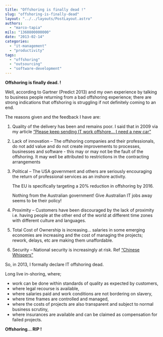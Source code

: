 ```yaml
---
title: "Offshoring is finally dead !"
slug: "offshoring-is-finally-dead"
layout: "../../layouts/PostLayout.astro"
authors: 
  - "marco-tapia"
mils: "1360800000000"
date: "2013-02-14"
categories: 
  - "it-management"
  - "productivity"
tags: 
  - "offshoring"
  - "outsourcing"
  - "software-development"
---
```


**Offshoring is finally dead. !**

Well, according to Gartner (Predict 2013) and my own experience by talking to business people returning from a bad offshoring experience; there are strong indications that offshoring is struggling if not definitely coming to an end.

The reasons given and the feedback I have are:

1. Quality of the delivery has been and remains poor. I said that in 2009 via my article [“Please keep sending IT work offshore… I need a new car”](https://picnet.com.au/blogs/marco/post/2009/06/24/please-keep-sending-it-work-off-shore-i-need-a-new-car/)
2. Lack of innovation – The offshoring companies and their professionals, do not add value and do not create improvements to processes, businesses and software - this may or may not be the fault of the offshoring. It may well be attributed to restrictions in the contracting arrangements
3. Political – The USA government and others are seriously encouraging the return of professional services as an inshore activity.
    
    The EU is specifically targeting a 20% reduction in offshoring by 2016.
    
    Nothing from the Australian government! Give Australian IT jobs away seems to be their policy!
4. Proximity – Customers have been discouraged by the lack of proximity i.e. having people at the other end of the world at different time zones with different culture and languages.
5. Total Cost of Ownership is increasing… salaries in some emerging economies are increasing and the cost of managing the projects; rework, delays, etc are making them unaffordable.
6. Security – National security is increasingly at risk. Ref [“Chinese Whispers”](https://picnet.com.au/blogs/marco/post/2010/04/20/four-corners-chinese-whispers-wake-up-australia/)

So, in 2013, I formally declare IT offshoring dead.

Long live in-shoring, where;

- work can be done within standards of quality as expected by customers,
- where legal recourse is available,
- where salaries paid and work conditions are not bordering on slavery,
- where time frames are controlled and managed,
- where the costs of projects are also transparent and subject to normal business scrutiny,
- where insurances are available and can be claimed as compensation for failed projects.

**Offshoring... RIP !**
